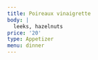 ```yaml
---
title: Poireaux vinaigrette
body: |
  leeks, hazelnuts
price: '20'
type: Appetizer
menu: dinner
---
```



